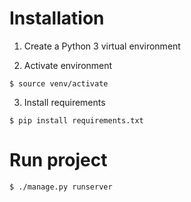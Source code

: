 
# Installation

1. Create a Python 3 virtual environment

2. Activate environment

```$ source venv/activate```

3. Install requirements

```$ pip install requirements.txt```

# Run project

```$ ./manage.py runserver```
